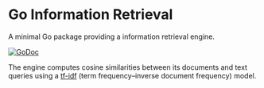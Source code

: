 Go Information Retrieval
========================

A minimal Go package providing a information retrieval engine. 

[![GoDoc](https://godoc.org/github.com/cloudwalkio/go-ir?status.svg)](http://godoc.org/github.com/cloudwalkio/go-ir)

The engine computes cosine similarities between its documents and text queries using a [tf-idf][1] (term frequency–inverse document frequency) model.

[1]:http://en.wikipedia.org/wiki/Tf%E2%80%93idf
